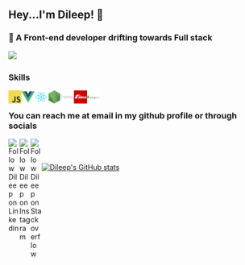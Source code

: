 ## Hey...I'm Dileep! :wave:

### :book: A Front-end developer drifting towards Full stack

![](https://komarev.com/ghpvc/?username=dileep-reddy-aella&color=green)

### Skills
[<img align="left" alt="JavaScript" width="26px" src="https://raw.githubusercontent.com/github/explore/80688e429a7d4ef2fca1e82350fe8e3517d3494d/topics/javascript/javascript.png" />]()
[<img align="left" alt="Vue" width="26px" src="https://raw.githubusercontent.com/github/explore/80688e429a7d4ef2fca1e82350fe8e3517d3494d/topics/vue/vue.png" />]()
[<img align="left" alt="React" width="26px" src="https://raw.githubusercontent.com/github/explore/80688e429a7d4ef2fca1e82350fe8e3517d3494d/topics/react/react.png" />]()
[<img align="left" alt="Node.js" width="26px" src="https://raw.githubusercontent.com/github/explore/80688e429a7d4ef2fca1e82350fe8e3517d3494d/topics/nodejs/nodejs.png" />]()
[<img align="left" alt="Express" width="26px" src="https://raw.githubusercontent.com/github/explore/80688e429a7d4ef2fca1e82350fe8e3517d3494d/topics/express/express.png" />]()
[<img align="left" alt="Rails" width="26px" src="https://raw.githubusercontent.com/github/explore/80688e429a7d4ef2fca1e82350fe8e3517d3494d/topics/rails/rails.png" />]()
[<img align="left" alt="MongoDB" width="26px" src="https://raw.githubusercontent.com/github/explore/80688e429a7d4ef2fca1e82350fe8e3517d3494d/topics/mongodb/mongodb.png" />]()

<br>

### You can reach me at email in my github profile or through socials

[<img align="left" alt="Follow Dileep on Linkedin" width="22px" src="https://cdn.jsdelivr.net/npm/simple-icons@v3/icons/linkedin.svg" />][linkedin]
[<img align="left" alt="Follow Dileep on Instagram" width="22px" src="https://cdn.jsdelivr.net/npm/simple-icons@v3/icons/instagram.svg" />][instagram]
[<img align="left" alt="Follow Dileep on Stack overflow" width="22px" src="https://cdn.jsdelivr.net/npm/simple-icons@v3/icons/stackoverflow.svg" />][stackoverflow]


<br><br>

[![Dileep's GitHub stats](https://github-readme-stats.vercel.app/api?username=dileep-reddy-aella&hide=stars&count_private=true&show_icons=true)](https://github.com/anuraghazra/github-readme-stats)

[instagram]: https://www.instagram.com/dileep._.reddy
[linkedin]: https://linkedin.com/in/sai-dileep-reddy-aella
[stackoverflow]: https://stackoverflow.com/users/14095218/dileep-reddy
